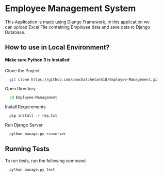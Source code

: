
# Employee Management System

This Application is made using Django Framework, in this application we can upload Excel File containing Employee data and save data to Django Database.

## How to use in Local Environment?
#### Make sure Python 3 is Installed

Clone the Project.

```bash
  git clone https://github.com/panchalchetan618/Employee-Management.git
```

Open Directory

```bash
  cd Employee-Management
```

Install Requirements

```bash
  pip install -r req.txt
```

Run Django Server

```bash
  python manage.py runserver
```

## Running Tests

To run tests, run the following command

```bash
  python manage.py test
```
